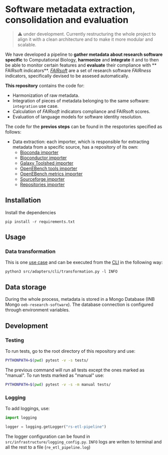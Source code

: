 # Software metadata extraction, consolidation and evaluation

> :warning: under development. 
> Currently restructuring the whole project to align it with a clean architecture and to make it more modular and scalable.

We have developed a pipeline to **gather metadata about research software specific** to Computational Biology, **harmonize** and **integrate** it and to then be able to monitor certain features and **evaluate** their compliance with ** FAIRsoft indicators**.  [*FAIRsoft*](https://github.com/inab/FAIRsoft_indicators) are a set of research software *FAIRness* indicators, specifically devised to be assesed automatically. 

**This repository** contains the code for:

- Harmonization of raw metadata.
- Integration of pieces of metadata belonging to the same software: `integration` use case.
- Calculation of *FAIRsoft* indicators compliance and FAIRsoft scores.
- Evaluation of language models for software identity resolution.


The code for the **previos steps** can be found in the respotories specified as follows:

- Data extraction: each importer, which is responsible for extracting metadata from a specific source, has a repository of its own:
  - [Bioconda importer](https://gitlab.bsc.es/inb/elixir/software-observatory/bioconda-importer)
  - [Bioconductor importer](https://gitlab.bsc.es/inb/elixir/software-observatory/bioconductor-importer)
  - [Galaxy Toolshed importer](https://gitlab.bsc.es/inb/elixir/software-observatory/toolshed-importer)
  - [OpenEBench tools importer](https://gitlab.bsc.es/inb/elixir/software-observatory/opeb-tools-importer)
  - [OpenEBench metrics importer](https://gitlab.bsc.es/inb/elixir/software-observatory/opeb-metrics-importer)
  - [Sourceforge importer](https://gitlab.bsc.es/inb/elixir/software-observatory/sourceforge-importer)
  - [Repositories importer](https://gitlab.bsc.es/inb/elixir/software-observatory/respositories-importer) 


## Installation 

Install the dependencies 

```
pip install -r requirements.txt
```


## Usage 

### Data transformation
This is one [use case](/src/application/use_cases/transformation/) and can be executed from the [CLI](/src/adapters/cli/transformation.py) in the following way:

```
python3 src/adapters/cli/transformation.py -l INFO
```


## Data storage
During the whole process, metadata is stored in a Mongo Database (INB Mongo `oeb-research-software`). The database connection is configured through environment variables. 

## Development 

### Testing 

To run tests, go to the root directory of this repository and use:

```bash
PYTHONPATH=$(pwd) pytest -v -s tests/
``` 

The previous command will run all tests except the ones marked as "manual". To run tests marked as "manual" use: 

```bash
PYTHONPATH=$(pwd) pytest -v -s -m manual tests/
```



### Logging 

To add loggings, use:

```python
import logging 

logger = logging.getLogger("rs-etl-pipeline")
```

The logger configuration can be found in `src/infrastructure/logging_config.py`. `INFO` logs are writen to terminal and all the rest to a file (`re_etl_pipeline.log`)
